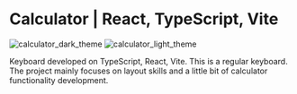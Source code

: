 # Calculator | React, TypeScript, Vite
![calculator_dark_theme](https://github.com/user-attachments/assets/0d72e45f-c2c8-4dde-9f4f-60f9574c50ff)
![calculator_light_theme](https://github.com/user-attachments/assets/79df170e-cce5-4e71-87b2-15934acd6d6e)

Keyboard developed on TypeScript, React, Vite. This is a regular keyboard. The project mainly focuses on layout skills and a little bit of calculator functionality development.
